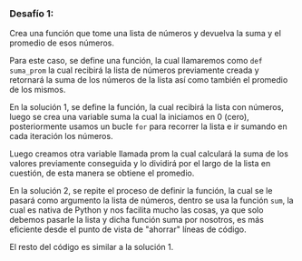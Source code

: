 ### Desafío 1:

Crea una función que tome una lista de números y devuelva la suma y el promedio de esos números.

Para este caso, se define una función, la cual llamaremos como `def suma_prom` la cual recibirá la lista de números previamente creada y retornará la suma de los números de la lista así como también el promedio de los mismos.

En la solución 1, se define la función, la cual recibirá la lista con números, luego se crea una variable suma la cual la iniciamos en 0 (cero), posteriormente usamos un bucle `for` para recorrer la lista e ir sumando en cada iteración los números.

Luego creamos otra variable llamada prom la cual calculará la suma de los valores previamente conseguida y lo dividirá por el largo de la lista en cuestión, de esta manera se obtiene el promedio.

En la solución 2, se repite el proceso de definir la función, la cual se le pasará como argumento la lista de números, dentro se usa la función `sum`, la cual es nativa de Python y nos facilita mucho las cosas, ya que solo debemos pasarle la lista y dicha función suma por nosotros, es más eficiente desde el punto de vista de "ahorrar" líneas de código.

El resto del código es similar a la solución 1.